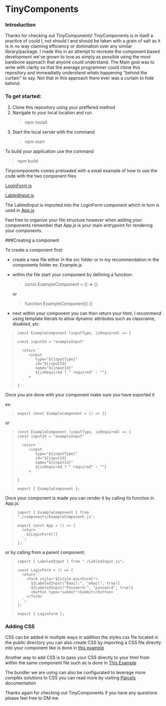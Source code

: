 # TinyComponents

### Introduction

Thanks for checking out TinyComponents! TinyComponents is in itself a practice of could 
I, not should I and should be taken with a grain of salt as it is in no way claiming 
efficiency or domination over any similar library/package. I made this in an attempt to 
recreate the component based development we've grown to love as simply as possible using the most
barebone approach that anyone could understand. The Main goal was to write with clarity so that the
average programmer could clone this repository and immeadiatly understand whats happening "behind the curtain"
to say. Not that in this approach there ever was a curtain to hide behind.

### To get started:

<ol>
  <li>Clone this repository using your preffered method</li>
  <li> Navigate to your local location and run <blockquote>npm install</blockquote> </li>
  <li>Start the local server with the command <blockquote>npm start</blockquote></li>
</ol>

To build your application use the command
> npm build

Tinycomponents comes preloaded with a small example of how to use the code with the two component files

[LoginForm.js](https://github.com/Quinten97/TinyComponents/blob/main/components/LoginForm.js)

[LabledInput.js](https://github.com/Quinten97/TinyComponents/blob/main/components/LabledInput.js)

The LabledInput is imported into the LoginForm component which in turn is used in [App.js](https://github.com/Quinten97/TinyComponents/blob/main/App.js)

Feel free to organize your file structure however when adding your components remember that App.js is your main entrypoint for rendering your components.

###Creating a component

To create a component first:

  * create a new file either in the src folder or in my recommendation in the components folder ex: Example.js
  * within the file start your component by defining a function:
     
    <blockquote>
      const ExampleComponent = () => {}
    </blockquote>
    
    or
    
    <blockquote>
      function ExampleComponent() {}
    </blockquote>
    
  * next within your component you can then return your html, I recommend using template literals to allow dynamic attributes such as classname, disabled, etc.
  
  <blockquote> 
  
    const ExampleComponent (inputType, isRequired) => {
    
    const inputId = "exampleInput"
    
      return `
         <input 
            type="${inputType}" 
            id="${inputId} 
            name="${inputId}"
            ${isRequired ? " required" : ""}
         >
      `
    }
  </blockquote>
  
  Once you are done with your component make sure you have exported it
  
  ex: 
  <blockquote> 
                                           
    export const ExampleComponent = () => {} 
  </blockquote>
  
  or
  
  <blockquote> 
                                           
    const ExampleComponent (inputType, isRequired) => {
    const inputId = "exampleInput"
    
      return `
         <input 
            type="${inputType}" 
            id="${inputId} 
            name="${inputId}"
            ${isRequired ? " required" : ""}
         >
      `
    }
    
    export { ExampleComponent };
  </blockquote>
  
  Once your component is made you can render it by calling its function in App.js:
  
  <blockquote>

    import { ExampleComponent } from "./components/ExampleComponent.js";

    export const App = () => {
      return `
        ${LoginForm()}
      `;
    };
  </blockquote>
  
  or by calling from a parent component: 
  
 <blockquote>
  
    import { LabeledInput } from "./LabledInput.js";

    const LoginForm = () => {
      return `
        <form style="${style.mainForm}">
          ${LabeledInput("Email:", "email", true)}
          ${LabeledInput("Password:", "password", true)}
          <button type="submit">Submit</button>
        </form>
      `;
    };

    export { LoginForm };
  </blockquote>
  
  ### Adding CSS
  
  CSS can be added in multiple ways in addition the styles.css file located in the public directory you can also create CSS by importing a CSS file directly into your component like is done in [this example](https://github.com/Quinten97/TinyComponents/blob/main/components/LabledInput.js)
  
  Another way to add CSS is to pass your CSS directly to your html from within the same component file such as is done in [This Example](https://github.com/Quinten97/TinyComponents/blob/main/components/LoginForm.js)
  
  The bundler we are using can also be configurated to leverage more complex solutions to CSS you can read more by visiting [Parcels](https://parceljs.org/languages/css/) documentation
  
Thanks again for checking out TinyComponents if you have any questions please feel free to DM me
